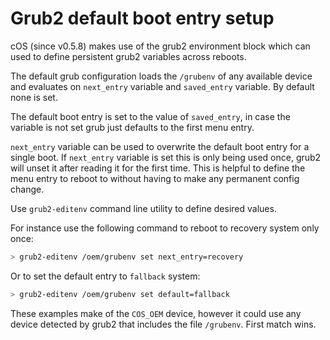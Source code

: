 # Grub2 default boot entry setup

cOS (since v0.5.8) makes use of the grub2 environment block which can used to define
persistent grub2 variables across reboots.

The default grub configuration loads the `/grubenv` of any available device
and evaluates on `next_entry` variable and `saved_entry` variable. By default
none is set.

The default boot entry is set to the value of `saved_entry`, in case the variable
is not set grub just defaults to the first menu entry.

`next_entry` variable can be used to overwrite the default boot entry for a single
boot. If `next_entry` variable is set this is only being used once, grub2 will
unset it after reading it for the first time. This is helpful to define the menu entry
to reboot to without having to make any permanent config change.

Use `grub2-editenv` command line utility to define desired values.

For instance use the following command to reboot to recovery system only once:

```bash
> grub2-editenv /oem/grubenv set next_entry=recovery
```

Or to set the default entry to `fallback` system:

```bash
> grub2-editenv /oem/grubenv set default=fallback
```

These examples make of the `COS_OEM` device, however it could use any device
detected by grub2 that includes the file `/grubenv`. First match wins.

